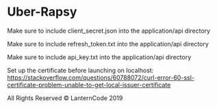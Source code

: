 # Uber-Rapsy

Make sure to include client_secret.json into the application/api directory

Make sure to include refresh_token.txt into the application/api directory

Make sure to include api_key.txt into the application/api directory

Set up the certificate before launching on localhost: https://stackoverflow.com/questions/60788072/curl-error-60-ssl-certificate-problem-unable-to-get-local-issuer-certificate

All Rights Reserved &copy; LanternCode 2019
